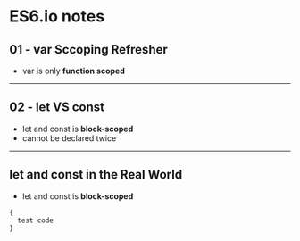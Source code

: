 # ES6.io notes 

## 01 - var Sccoping Refresher
- var is only **function scoped** 

_______________________________________________

## 02 - let VS const 
- let and const is **block-scoped**
- cannot be declared twice

_______________________________________________

## let and const in the Real World
- let and const is **block-scoped**



```
{
  test code
}
```

